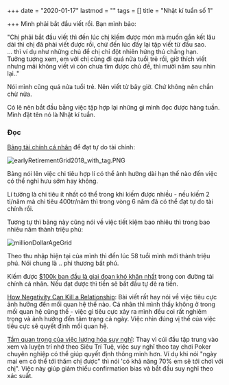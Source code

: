 +++
date = "2020-01-17"
lastmod = ""
tags = []
title = "Nhật kí tuần số 1"

+++
Mình phải bắt đầu viết rồi. Bạn mình bảo:

"Chị phải bắt đầu viết thì đến lúc chị kiếm được món mà muốn gắn kết lâu dài thì chị đã phải viết được rồi, chứ đến lúc đấy lại tập viết từ đầu sao.  
... thì ví dụ như những chủ đề chị chỉ đột nhiên hứng thú chẳng hạn.  
Tưởng tượng xem, em với chị cũng đi quá nửa tuổi trẻ rồi, giờ thích viết nhưng mãi không viết vì còn chưa tìm được chủ đề, thì mười năm sau nhìn lại.."

Nói mình cũng quá nửa tuổi trẻ. Nên viết từ bây giờ. Chứ không nên chần chừ nữa.

Có lẽ nên bắt đầu bằng việc tập hợp lại những gì mình đọc được hàng tuần. Mình đặt tên nó là Nhật kí tuần.

### Đọc

[Bảng tài chính cá nhân](https://site.us17.list-manage.com/track/click?u=3061c0f761fea583e4c8210a9&id=a7ea3f6dc0&e=055d44805e) để đạt tự do tài chính:

![earlyRetirementGrid2018_with_tag.PNG](https://ci3.googleusercontent.com/proxy/YWVSJFQODuJZKbj2UgEfo59MdiGXpaugz3SzZPTiaOBk8fv5bXEldux4PZbtJ3WtI2c4OtFSe-Yy__ZYkj6eEpwP6-MbQZf6sM7d5a3pJ0Jvvj7NVPEZYtK1ytVkHjRGwCe0O6fXeMyx80GR5PPWTVigVLtUPjHiE1j_-QuU5TLUhSNJT2R-pHjg09IRmE02hg=s0-d-e1-ft#https://i2.wp.com/fourpillarfreedom.com/wp-content/uploads/2018/03/earlyRetirementGrid2018_with_tag.png?resize=673%2C553&ssl=1)

Bảng nói lên việc chi tiêu hợp lí có thể ảnh hưởng dài hạn thế nào đến việc có thể nghỉ hưu sớm hay không.

Lí tưởng là chi tiêu ít nhất có thể trong khi kiếm được nhiều - nếu kiếm 2 tỉ/năm mà chi tiêu 400tr/năm thì trong vòng 6 năm đã có thể đạt tự do tài chính rồi.

Tương tự thì bảng này cũng nói về việc tiết kiệm bao nhiêu thì trong bao nhiêu năm thành triệu phú:

![millionDollarAgeGrid](https://ci6.googleusercontent.com/proxy/grCb4Z1AjisSqT3Q0LnAETFMs48Zs8yHV7X0RStwc29fIAP6wT-Pjgv1HE9dkqkVkXyioTyAtaAG896s4YYuYSfkqup2Vv9TKzU0Id4HbQUdKb6p7IIgChDJI_mbpv1EQiMd2SfF8RrX1VRdRfsPqZUgHD0AbwyOtgZBFsn19JFhkRAsiA=s0-d-e1-ft#https://i1.wp.com/fourpillarfreedom.com/wp-content/uploads/2017/08/millionDollarAgeGrid.png?resize=653%2C539&ssl=1)

Theo thu nhập hiện tại của mình thì đến lúc 58 tuổi mình mới thành triệu phú. Nói chung là .. phi thương bất phú.

Kiếm được [$100k ban đầu là giai đoạn khó khăn nhất](https://fourpillarfreedom.com/charlie-munger-the-first-100000-is-a-btch/) trong con đường tài chính cá nhân. Nếu đạt được thì tiền sẽ bắt đầu tự đẻ ra tiền.

[How Negativity Can Kill a Relationship](https://site.us17.list-manage.com/track/click?u=3061c0f761fea583e4c8210a9&id=c1f64fab9b&e=055d44805e): Bài viết rất hay nói về việc tiêu cực ảnh hưởng đến mối quan hệ thế nào. Cá nhân thì mình thấy không ở trong mối quan hệ cũng thế - việc gì tiêu cực xảy ra mình đều coi rất nghiêm trọng và ảnh hưởng đến tâm trạng cả ngày. Việc nhìn đúng vị thế của việc tiêu cực sẽ quyết định mối quan hệ.

[Tầm quan trọng của việc lượng hóa suy nghĩ](https://site.us17.list-manage.com/track/click?u=3061c0f761fea583e4c8210a9&id=28f6f59cf5&e=055d44805e): Thay vì cúi đầu tập trung vào xem và luyện trí nhớ theo Siêu Trí Tuệ, việc suy nghĩ theo tay chơi Poker chuyên nghiệp có thể giúp quyết định thông minh hơn. Ví dụ khi nói "ngày mai em có thể tới thăm chị được" thì nói 'có khả năng 70% em sẽ tới chơi với chị". Việc này giúp giảm thiểu confirmation bias và bắt đầu suy nghĩ theo xác suất.